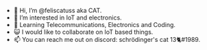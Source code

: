 - 👋 Hi, I’m @feliscatuss aka CAT.
- 👀 I’m interested in IoT and electronics.
- 🌱 Learning Telecommunications, Electronics and Coding.
- 😺 I would like to collaborate on IoT based things.
- 📫 You can reach me out on discord: schrödinger's cat 13🐈#1989.


<!---
feliscatuss/feliscatuss is a ✨ special ✨ repository because its `README.md` (this file) appears on your GitHub profile.
You can click the Preview link to take a look at your changes.
--->
